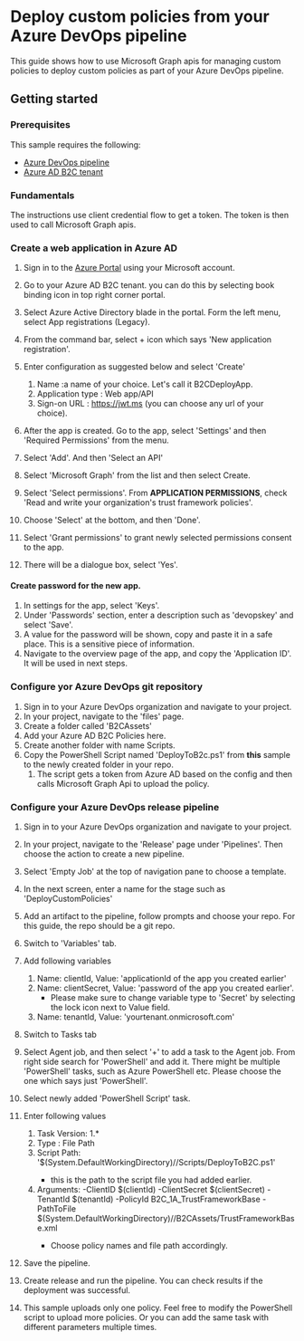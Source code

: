 # Deploy custom policies from your Azure DevOps pipeline

This guide shows how to use Microsoft Graph apis for managing custom policies to deploy custom policies as part of your Azure DevOps pipeline. 

## Getting started

### Prerequisites

This sample requires the following:

* [Azure DevOps pipeline](https://azure.microsoft.com/en-us/services/devops/pipelines/)
* [Azure AD B2C tenant](https://docs.microsoft.com/en-us/azure/active-directory-b2c/active-directory-b2c-get-started)


### Fundamentals 
The instructions use client credential flow to get a token. The token is then used to call Microsoft Graph apis.


### Create a web application in Azure AD
1. Sign in to the [Azure Portal](https://portal.azure.com/) using your Microsoft account.
1. Go to your Azure AD B2C tenant. you can do this by selecting book binding icon in top right corner portal.
1. Select Azure Active Directory blade in the portal. Form the left menu, select App registrations (Legacy). 
1. From the command bar, select + icon which says 'New application registration'.
1. Enter configuration as suggested below and select 'Create'
    1. Name :a name of your choice. Let's call it B2CDeployApp.
    1. Application type : Web app/API
    1. Sign-on URL : https://jwt.ms (you can choose any url of your choice).

1. After the app is created. Go to the app, select 'Settings' and then 'Required Permissions' from the menu.
1. Select 'Add'. And then 'Select an API' 
1. Select 'Microsoft Graph' from the list and then select Create.
1. Select 'Select permissions'. From **APPLICATION PERMISSIONS**, check 'Read and write your organization's trust framework policies'. 
1. Choose 'Select' at the bottom, and then 'Done'.
1. Select 'Grant permissions' to grant newly selected permissions consent to the app. 
1. There will be a dialogue box, select 'Yes'. 

####  Create password for the new app.
1. In settings for the app, select 'Keys'.
1. Under 'Passwords' section, enter a description such as 'devopskey' and select 'Save'. 
1. A value for the password will be shown, copy and paste it in a safe place. This is a sensitive piece of information.  
1. Navigate to the overview page of the app, and copy the 'Application ID'. It will be used in next steps.

### Configure yor Azure DevOps git repository
1. Sign in to your Azure DevOps organization and navigate to your project.
1. In your project, navigate to the 'files' page. 
1. Create a folder called 'B2CAssets'
1. Add your Azure AD B2C Policies here. 
1. Create another folder with name Scripts. 
1. Copy the PowerShell Script named 'DeployToB2c.ps1' from **this** sample to the newly created folder in your repo.
    1. The script gets a token from Azure AD based on the config and then calls Microsoft Graph Api to upload the policy.

### Configure your Azure DevOps release pipeline
1. Sign in to your Azure DevOps organization and navigate to your project.
1. In your project, navigate to the 'Release' page under 'Pipelines'. Then choose the action to create a new pipeline.
1. Select 'Empty Job' at the top of navigation pane to choose a template.
1. In the next screen, enter a name for the stage such as 'DeployCustomPolicies'
1. Add an artifact to the pipeline, follow prompts and choose your repo. For this guide, the repo should be a git repo. 
1. Switch to 'Variables' tab.
1. Add following variables
    1. Name: clientId, Value: 'applicationId of the app you created earlier'
    1. Name: clientSecret, Value: 'password of the app you created earlier'. 
        - Please make sure to change variable type to 'Secret' by selecting the lock icon next to Value field. 
    1. Name: tenantId, Value: 'yourtenant.onmicrosoft.com'
    
1. Switch to Tasks tab
1. Select Agent job, and then select '+' to add a task to the Agent job. From right side search for 'PowerShell' and add it. There might be multiple 'PowerShell' tasks, such as Azure PowerShell etc. Please choose the one which says just 'PowerShell'.
1. Select newly added 'PowerShell Script' task.
1. Enter following values 
    1. Task Version: 1.*
    1. Type : File Path
    1. Script Path: '$(System.DefaultWorkingDirectory)/<yourartifactname>/Scripts/DeployToB2C.ps1'
        - this is the path to the script file you had added earlier. 
    1. Arguments: -ClientID $(clientId) -ClientSecret $(clientSecret) -TenantId $(tenantId) -PolicyId B2C_1A_TrustFrameworkBase -PathToFile $(System.DefaultWorkingDirectory)/<yourartifactname>/B2CAssets/TrustFrameworkBase.xml
        - Choose policy names and file path accordingly. 
1. Save the pipeline. 
1. Create release and run the pipeline. You can check results if the deployment was successful. 
1. This sample uploads only one policy. Feel free to modify the PowerShell script to upload more policies. Or you can add the same task with different parameters multiple times.

